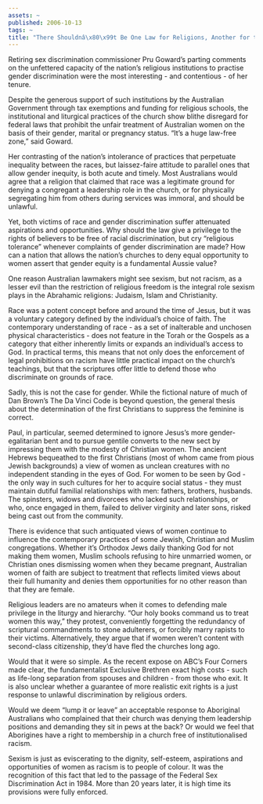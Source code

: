```yaml
---
assets: ~
published: 2006-10-13
tags: ~
title: "There Shouldnâ\x80\x99t Be One Law for Religions, Another for the Rest"
---
```

Retiring sex discrimination commissioner Pru Goward’s parting comments
on the unfettered capacity of the nation’s religious institutions to
practise gender discrimination were the most interesting - and
contentious - of her tenure.

Despite the generous support of such institutions by the Australian
Government through tax exemptions and funding for religious schools, the
institutional and liturgical practices of the church show blithe
disregard for federal laws that prohibit the unfair treatment of
Australian women on the basis of their gender, marital or pregnancy
status. “It’s a huge law-free zone,” said Goward.

Her contrasting of the nation’s intolerance of practices that perpetuate
inequality between the races, but laissez-faire attitude to parallel
ones that allow gender inequity, is both acute and timely. Most
Australians would agree that a religion that claimed that race was a
legitimate ground for denying a congregant a leadership role in the
church, or for physically segregating him from others during services
was immoral, and should be unlawful.

Yet, both victims of race and gender discrimination suffer attenuated
aspirations and opportunities. Why should the law give a privilege to
the rights of believers to be free of racial discrimination, but cry
“religious tolerance” whenever complaints of gender discrimination are
made? How can a nation that allows the nation’s churches to deny equal
opportunity to women assert that gender equity is a fundamental Aussie
value?

One reason Australian lawmakers might see sexism, but not racism, as a
lesser evil than the restriction of religious freedom is the integral
role sexism plays in the Abrahamic religions: Judaism, Islam and
Christianity.

Race was a potent concept before and around the time of Jesus, but it
was a voluntary category defined by the individual’s choice of faith.
The contemporary understanding of race - as a set of inalterable and
unchosen physical characteristics - does not feature in the Torah or the
Gospels as a category that either inherently limits or expands an
individual’s access to God. In practical terms, this means that not only
does the enforcement of legal prohibitions on racism have little
practical impact on the church’s teachings, but that the scriptures
offer little to defend those who discriminate on grounds of race.

Sadly, this is not the case for gender. While the fictional nature of
much of Dan Brown’s The Da Vinci Code is beyond question, the general
thesis about the determination of the first Christians to suppress the
feminine is correct.

Paul, in particular, seemed determined to ignore Jesus’s more
gender-egalitarian bent and to pursue gentile converts to the new sect
by impressing them with the modesty of Christian women. The ancient
Hebrews bequeathed to the first Christians (most of whom came from pious
Jewish backgrounds) a view of women as unclean creatures with no
independent standing in the eyes of God. For women to be seen by God -
the only way in such cultures for her to acquire social status - they
must maintain dutiful familial relationships with men: fathers,
brothers, husbands. The spinsters, widows and divorcees who lacked such
relationships, or who, once engaged in them, failed to deliver virginity
and later sons, risked being cast out from the community.

There is evidence that such antiquated views of women continue to
influence the contemporary practices of some Jewish, Christian and
Muslim congregations. Whether it’s Orthodox Jews daily thanking God for
not making them women, Muslim schools refusing to hire unmarried women,
or Christian ones dismissing women when they became pregnant, Australian
women of faith are subject to treatment that reflects limited views
about their full humanity and denies them opportunities for no other
reason than that they are female.

Religious leaders are no amateurs when it comes to defending male
privilege in the liturgy and hierarchy. “Our holy books command us to
treat women this way,” they protest, conveniently forgetting the
redundancy of scriptural commandments to stone adulterers, or forcibly
marry rapists to their victims. Alternatively, they argue that if women
weren’t content with second-class citizenship, they’d have fled the
churches long ago.

Would that it were so simple. As the recent expose on ABC’s Four Corners
made clear, the fundamentalist Exclusive Brethren exact high costs -
such as life-long separation from spouses and children - from those who
exit. It is also unclear whether a guarantee of more realistic exit
rights is a just response to unlawful discrimination by religious
orders.

Would we deem “lump it or leave” an acceptable response to Aboriginal
Australians who complained that their church was denying them leadership
positions and demanding they sit in pews at the back? Or would we feel
that Aborigines have a right to membership in a church free of
institutionalised racism.

Sexism is just as eviscerating to the dignity, self-esteem, aspirations
and opportunities of women as racism is to people of colour. It was the
recognition of this fact that led to the passage of the Federal Sex
Discrimination Act in 1984. More than 20 years later, it is high time
its provisions were fully enforced.